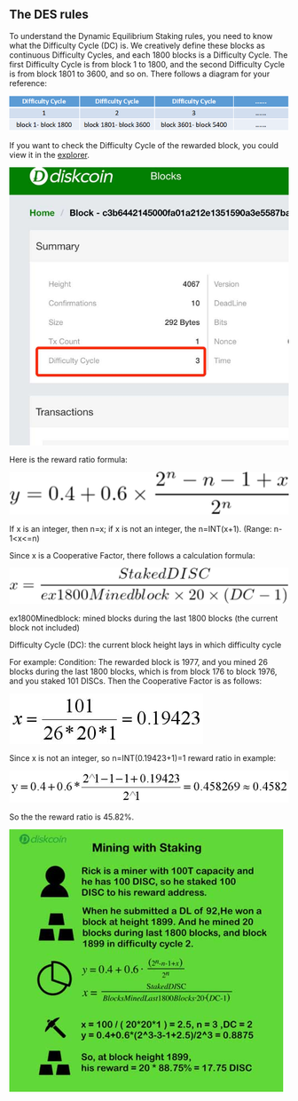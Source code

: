 ## The DES rules

To understand the Dynamic Equilibrium Staking rules, you need to know what the Difficulty Cycle (DC) is. We creatively define these blocks as continuous Difficulty Cycles, and each 1800 blocks is a Difficulty Cycle. The first Difficulty Cycle is from block 1 to 1800, and the second Difficulty Cycle is from block 1801 to 3600, and so on. There follows a diagram for your reference:

![alt](image/DC.png)

If you want to check the Difficulty Cycle of the rewarded block, you could view it in the [explorer](https://explorer.diskcoin.org/).

![alt](image/ViewDC.jpg)


Here is the reward ratio formula: 

![alt](image/RewardRatioFormula.png)



If x is an integer, then n=x; if x is not an integer, the n=INT(x+1).  (Range: n-1<x<=n)

Since x is a Cooperative Factor, there follows a calculation formula:

![alt](image/CooperativeFactorFormula.jpg)



ex1800Minedblock: mined blocks during the last 1800 blocks (the current block not included) 

Difficulty Cycle (DC): the current block height lays in which difficulty cycle


For example: 
Condition: The rewarded block is 1977, and you mined 26 blocks during the last 1800 blocks, which is from block 176 to block 1976, and you staked 101 DISCs. Then the Cooperative Factor is as follows: 

![alt](image/CooperativeFactorInExample.jpg)

Since x is not an integer, so n=INT(0.19423+1)=1
reward ratio in example:

![alt](image/RewardRatioInExample.jpg)

So the the reward ratio is 45.82%.

![alt](image/Staking.jpg)
